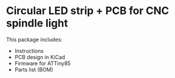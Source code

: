 # Circular LED strip + PCB for CNC spindle light

This package includes:
- Instructions
- PCB design in KiCad
- Firmware for ATTiny85
- Parts list (BOM)